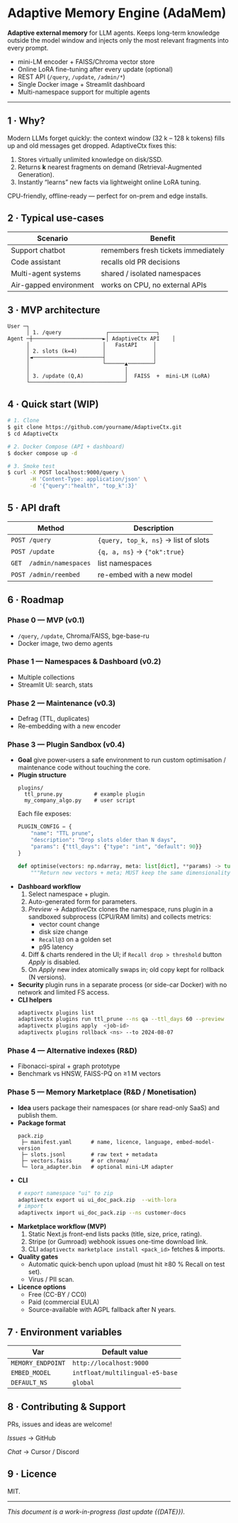 # Adaptive Memory Engine (AdaMem)

**Adaptive external memory** for LLM agents.  Keeps long-term knowledge outside the model window and injects only the most relevant fragments into every prompt.

* mini-LM encoder + FAISS/Chroma vector store
* Online LoRA fine-tuning after every update (optional)
* REST API (`/query`, `/update`, `/admin/*`)
* Single Docker image + Streamlit dashboard
* Multi-namespace support for multiple agents

---

## 1 · Why?
Modern LLMs forget quickly: the context window (32 k – 128 k tokens) fills up and old messages get dropped. AdaptiveCtx fixes this:

1. Stores virtually unlimited knowledge on disk/SSD.
2. Returns **k** nearest fragments on demand (Retrieval-Augmented Generation).
3. Instantly “learns” new facts via lightweight online LoRA tuning.

CPU-friendly, offline-ready — perfect for on-prem and edge installs.

## 2 · Typical use-cases
| Scenario              | Benefit                                  |
|-----------------------|-------------------------------------------|
| Support chatbot       | remembers fresh tickets immediately       |
| Code assistant        | recalls old PR decisions                  |
| Multi-agent systems   | shared / isolated namespaces              |
| Air-gapped environment| works on CPU, no external APIs            |

## 3 · MVP architecture
```text
User ─┐
      │ 1. /query              ┌───────────────┐
Agent ─┼──────────────────────►│ AdaptiveCtx API    │
      │                       │   FastAPI     │
      │ 2. slots (k=4)        │               │
      │◄──────────────────────┤               │
      │                       └──────▲────────┘
      │                              │
      │ 3. /update (Q,A)             │  FAISS  +  mini-LM (LoRA)
      └──────────────────────────────┘
```

## 4 · Quick start (WIP)
```bash
# 1. Clone
$ git clone https://github.com/yourname/AdaptiveCtx.git
$ cd AdaptiveCtx

# 2. Docker Compose (API + dashboard)
$ docker compose up -d

# 3. Smoke test
$ curl -X POST localhost:9000/query \
       -H 'Content-Type: application/json' \
       -d '{"query":"health", "top_k":3}'
```

## 5 · API draft
| Method          | Description                                |
|-----------------|---------------------------------------------|
| `POST /query`   | `{query, top_k, ns}` → list of slots        |
| `POST /update`  | `{q, a, ns}` → `{"ok":true}`              |
| `GET  /admin/namespaces` | list namespaces                    |
| `POST /admin/reembed`    | re-embed with a new model          |

## 6 · Roadmap

### Phase 0 — MVP (v0.1)
* `/query`, `/update`, Chroma/FAISS, bge-base-ru
* Docker image, two demo agents

### Phase 1 — Namespaces & Dashboard (v0.2)
* Multiple collections
* Streamlit UI: search, stats

### Phase 2 — Maintenance (v0.3)
* Defrag (TTL, duplicates)
* Re-embedding with a new encoder

### Phase 3 — Plugin Sandbox (v0.4)
- **Goal**  give power-users a safe environment to run custom optimisation / maintenance code without touching the core.
- **Plugin structure**
  ```text
  plugins/
    ttl_prune.py          # example plugin
    my_company_algo.py    # user script
  ```
  Each file exposes:
  ```python
  PLUGIN_CONFIG = {
      "name": "TTL prune",
      "description": "Drop slots older than N days",
      "params": {"ttl_days": {"type": "int", "default": 90}}
  }

  def optimise(vectors: np.ndarray, meta: list[dict], **params) -> tuple[np.ndarray, list[dict]]:
      """Return new vectors + meta; MUST keep the same dimensionality."""
  ```
- **Dashboard workflow**
  1. Select namespace + plugin.
  2. Auto-generated form for parameters.
  3. *Preview* → AdaptiveCtx clones the namespace, runs plugin in a sandboxed subprocess (CPU/RAM limits) and collects metrics:
     * vector count change
     * disk size change
     * `Recall@3` on a golden set
     * p95 latency
  4. Diff & charts rendered in the UI; if `Recall drop > threshold` button *Apply* is disabled.
  5. On *Apply* new index atomically swaps in; old copy kept for rollback (N versions).
- **Security**  plugin runs in a separate process (or side-car Docker) with no network and limited FS access.
- **CLI helpers**
  ```bash
  adaptivectx plugins list
  adaptivectx plugins run ttl_prune --ns qa --ttl_days 60 --preview
  adaptivectx plugins apply  <job-id>
  adaptivectx plugins rollback <ns> --to 2024-08-07
  ```

### Phase 4 — Alternative indexes (R&D)
* Fibonacci-spiral + graph prototype
* Benchmark vs HNSW, FAISS-PQ on ≥1 M vectors

### Phase 5 — Memory Marketplace (R&D / Monetisation)
- **Idea**  users package their namespaces (or share read-only SaaS) and publish them.
- **Package format**
  ```text
  pack.zip
   ├─ manifest.yaml      # name, licence, language, embed-model-version
   ├─ slots.jsonl        # raw text + metadata
   ├─ vectors.faiss      # or chroma/
   └─ lora_adapter.bin   # optional mini-LM adapter
  ```
- **CLI**
  ```bash
  # export namespace "ui" to zip
  adaptivectx export ui ui_doc_pack.zip  --with-lora
  # import
  adaptivectx import ui_doc_pack.zip --ns customer-docs
  ```
- **Marketplace workflow (MVP)**
  1. Static Next.js front-end lists packs (title, size, price, rating).
  2. Stripe (or Gumroad) webhook issues one-time download link.
  3. CLI `adaptivectx marketplace install <pack_id>` fetches & imports.
- **Quality gates**
  * Automatic quick-bench upon upload (must hit ≥80 % Recall on test set).
  * Virus / PII scan.
- **Licence options**
  * Free (CC-BY / CC0)
  * Paid (commercial EULA)
  * Source-available with AGPL fallback after N years.

## 7 · Environment variables
| Var                | Default value                    |
|--------------------|----------------------------------|
| `MEMORY_ENDPOINT`  | `http://localhost:9000`          |
| `EMBED_MODEL`      | `intfloat/multilingual-e5-base`  |
| `DEFAULT_NS`       | `global`                         |

## 8 · Contributing & Support
PRs, issues and ideas are welcome!

*Issues* → GitHub

*Chat*   → Cursor / Discord

## 9 · Licence
MIT.

---
*This document is a work-in-progress (last update {{DATE}}).*
